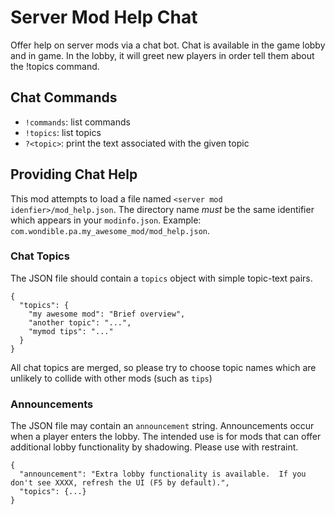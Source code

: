 # Server Mod Help Chat

Offer help on server mods via a chat bot.  Chat is available in the game lobby and in game.  In the lobby, it will greet new players in order tell them about the !topics command.

## Chat Commands

- `!commands`: list commands
- `!topics`: list topics
- `?<topic>`: print the text associated with the given topic

## Providing Chat Help

This mod attempts to load a file named `<server mod idenfier>/mod_help.json`.  The directory name *must* be the same identifier which appears in your `modinfo.json`.  Example: `com.wondible.pa.my_awesome_mod/mod_help.json`.

### Chat Topics

The JSON file should contain a `topics` object with simple topic-text pairs.

    {
      "topics": {
        "my awesome mod": "Brief overview",
        "another topic": "...",
        "mymod tips": "..."
      }
    }

All chat topics are merged, so please try to choose topic names which are unlikely to collide with other mods (such as `tips`)

### Announcements

The JSON file may contain an `announcement` string.  Announcements occur when a player enters the lobby. The intended use is for mods that can offer additional lobby functionality by shadowing. Please use with restraint.

    {
      "announcement": "Extra lobby functionality is available.  If you don't see XXXX, refresh the UI (F5 by default).",
      "topics": {...}
    }
